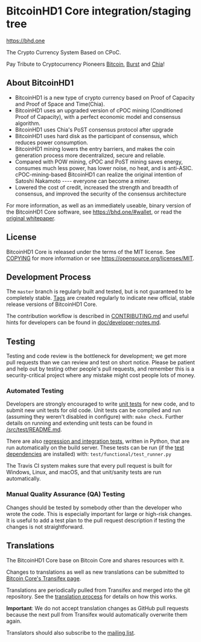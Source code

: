 BitcoinHD1 Core integration/staging tree
=======================================

https://bhd.one

The Crypto Currency System Based on CPoC.

Pay Tribute to Cryptocurrency Pioneers [Bitcoin](https://bitcoincore.org),
[Burst](https://www.burst-coin.org) and [Chia](https://chia.net)!

About BitcoinHD1
---------------

- BitcoinHD1 is a new type of crypto currency based on Proof of Capacity and Proof of Space and Time(Chia).
- BitcoinHD1 uses an upgraded version of cPOC mining (Conditioned Proof of Capacity), with a perfect economic model and consensus algorithm.
- BitcoinHD1 uses Chia's PoST consensus protocol after upgrade
- BitcoinHD1 uses hard disk as the participant of consensus, which reduces power consumption.
- BitcoinHD1 mining lowers the entry barriers, and makes the coin generation process more decentralized, secure and reliable.
- Compared with POW mining, cPOC and PoST mining saves energy, consumes much less power, has lower noise, no heat, and is anti-ASIC. cPOC-mining-based BitcoinHD1 can realize the original intention of Satoshi Nakamoto ---- everyone can become a miner.
- Lowered the cost of credit, increased the strength and breadth of consensus, and improved the security of the consensus architecture

For more information, as well as an immediately useable, binary version of
the BitcoinHD1 Core software, see https://bhd.one/#wallet, or read the
[original whitepaper](https://github.com/bhdone/white-paper).

License
-------

BitcoinHD1 Core is released under the terms of the MIT license. See [COPYING](COPYING) for more
information or see https://opensource.org/licenses/MIT.

Development Process
-------------------

The `master` branch is regularly built and tested, but is not guaranteed to be
completely stable. [Tags](https://github.com/bhdone/btchd/tags) are created
regularly to indicate new official, stable release versions of BitcoinHD1 Core.

The contribution workflow is described in [CONTRIBUTING.md](CONTRIBUTING.md)
and useful hints for developers can be found in [doc/developer-notes.md](doc/developer-notes.md).

Testing
-------

Testing and code review is the bottleneck for development; we get more pull
requests than we can review and test on short notice. Please be patient and help out by testing
other people's pull requests, and remember this is a security-critical project where any mistake might cost people
lots of money.

### Automated Testing

Developers are strongly encouraged to write [unit tests](src/test/README.md) for new code, and to
submit new unit tests for old code. Unit tests can be compiled and run
(assuming they weren't disabled in configure) with: `make check`. Further details on running
and extending unit tests can be found in [/src/test/README.md](/src/test/README.md).

There are also [regression and integration tests](/test), written
in Python, that are run automatically on the build server.
These tests can be run (if the [test dependencies](/test) are installed) with: `test/functional/test_runner.py`

The Travis CI system makes sure that every pull request is built for Windows, Linux, and macOS, and that unit/sanity tests are run automatically.

### Manual Quality Assurance (QA) Testing

Changes should be tested by somebody other than the developer who wrote the
code. This is especially important for large or high-risk changes. It is useful
to add a test plan to the pull request description if testing the changes is
not straightforward.

Translations
------------

The BitcoinHD1 Core base on Bitcoin Core and shares resources with it.

Changes to translations as well as new translations can be submitted to
[Bitcoin Core's Transifex page](https://www.transifex.com/bitcoin/bitcoin/).

Translations are periodically pulled from Transifex and merged into the git repository. See the
[translation process](doc/translation_process.md) for details on how this works.

**Important**: We do not accept translation changes as GitHub pull requests because the next
pull from Transifex would automatically overwrite them again.

Translators should also subscribe to the [mailing list](https://groups.google.com/forum/#!forum/bitcoin-translators).
